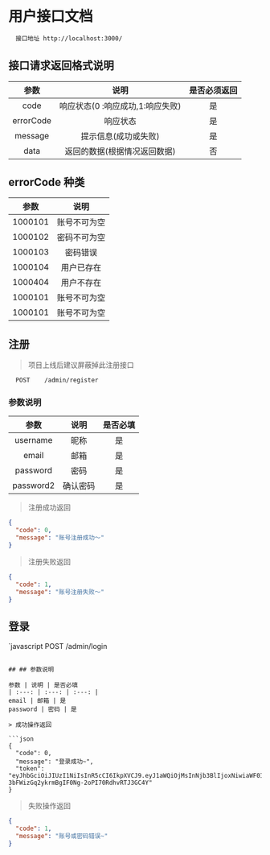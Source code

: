# 用户接口文档

```bash
  接口地址 http://localhost:3000/
```

## 接口请求返回格式说明

|   参数    |               说明               | 是否必须返回 |
| :-------: | :------------------------------: | :----------: |
|   code    | 响应状态(0 :响应成功,1:响应失败) |      是      |
| errorCode |             响应状态             |      是      |
|  message  |       提示信息(成功或失败)       |      是      |
|   data    |   返回的数据(根据情况返回数据)   |      否      |

## errorCode 种类

|  参数   |     说明     |
| :-----: | :----------: |
| 1000101 | 账号不可为空 |
| 1000102 | 密码不可为空 |
| 1000103 |   密码错误   |
| 1000104 |  用户已存在  |
| 1000404 |  用户不存在  |
| 1000101 | 账号不可为空 |
| 1000101 | 账号不可为空 |

## 注册

> 项目上线后建议屏蔽掉此注册接口

```bash
  POST    /admin/register
```

### 参数说明

|   参数    |   说明   | 是否必填 |
| :-------: | :------: | :------: |
| username  |   昵称   |    是    |
|   email   |   邮箱   |    是    |
| password  |   密码   |    是    |
| password2 | 确认密码 |    是    |

> 注册成功返回

```json
{
  "code": 0,
  "message": "账号注册成功～"
}
```

> 注册失败返回

```json
{
  "code": 1,
  "message": "账号注册失败～"
}
```

## 登录

`javascript
POST /admin/login

````

## ## 参数说明

参数 | 说明 | 是否必填
| :---: | :---: | :---: |
email | 邮箱 | 是
password | 密码 | 是

> 成功操作返回

```json
{
  "code": 0,
  "message": "登录成功~",
  "token": "eyJhbGciOiJIUzI1NiIsInR5cCI6IkpXVCJ9.eyJ1aWQiOjMsInNjb3BlIjoxNiwiaWF0IjoxNTYwNTE0NzQwLCJleHAiOjE1NjA1MTgzNDB9.E7k-3bFWizGq2ykrmBgIF0Ng-2oPI70RdhvRTJ3GC4Y"
}
````

> 失败操作返回

```json
{
  "code": 1,
  "message": "账号或密码错误~"
}
```
